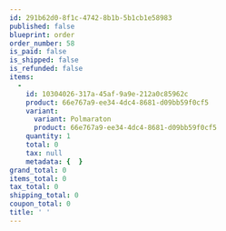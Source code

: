 ```yaml
---
id: 291b62d0-8f1c-4742-8b1b-5b1cb1e58983
published: false
blueprint: order
order_number: 58
is_paid: false
is_shipped: false
is_refunded: false
items:
  -
    id: 10304026-317a-45af-9a9e-212a0c85962c
    product: 66e767a9-ee34-4dc4-8681-d09bb59f0cf5
    variant:
      variant: Polmaraton
      product: 66e767a9-ee34-4dc4-8681-d09bb59f0cf5
    quantity: 1
    total: 0
    tax: null
    metadata: {  }
grand_total: 0
items_total: 0
tax_total: 0
shipping_total: 0
coupon_total: 0
title: ' '
---
```


